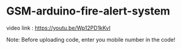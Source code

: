 # GSM-arduino-fire-alert-system
video link : https://youtu.be/Wp12PD1kKvI

Note: Before uploading code, enter you mobile number in the code!
